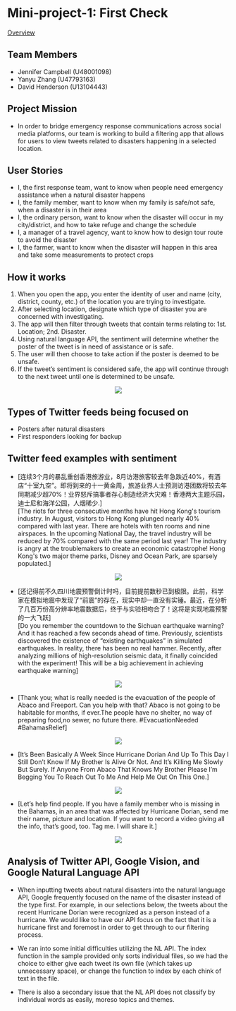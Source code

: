# Mini-project-1: First Check
<a href="https://docs.google.com/presentation/d/11-jlRNnnwyELKESdG6k7fvwvgQGAvKY6rJiQV4QFgRs/edit?usp=sharing">Overview</a>

## Team Members

- Jennifer Campbell (U48001098)
- Yanyu Zhang (U47793163)
- David Henderson (U13104443)

## Project Mission
- In order to bridge emergency response communications across social media platforms, our team is working to build a filtering app that allows for users to view tweets related to disasters happening in a selected location.


## User Stories

- I, the first response team, want to know when people need emergency assistance when a natural disaster happens
- I, the family member, want to know when my family is safe/not safe, when a disaster is in their area
- I, the ordinary person, want to know when the disaster will occur in my city/district, and how to take refuge and change the schedule
- I, a manager of a travel agency, want to know how to design tour route to avoid the disaster
- I, the farmer, want to know when the disaster will happen in this area and take some measurements to protect crops

## How it works

1. When you open the app, you enter the identity of user and name (city, district, county, etc.) of the location you are trying to investigate.
2. After selecting location, designate which type of disaster you are concerned with investigating.
3. The app will then filter through tweets that contain terms relating to: 1st. Location; 2nd. Disaster.
4. Using natural language API, the sentiment will determine whether the poster of the tweet is in need of assistance or is safe.
5. The user will then choose to take action if the poster is deemed to be unsafe.
6. If the tweet’s sentiment is considered safe, the app will continue through to the next tweet until one is determined to be unsafe.
<p align="center">
  <img src= "https://github.com/zhangyanyu0722/Mini-project-1/blob/jennifercampbell/flowchart.png">
</p>






## Types of Twitter feeds being focused on

- Posters after natural disasters
- First responders looking for backup

## Twitter feed examples with sentiment

- [连续3个月的暴乱重创香港旅游业，8月访港旅客较去年急跌近40%，有酒店“十室九空”。即将到来的十一黄金周，旅游业界人士预测访港团数将较去年同期减少超70%！业界怒斥搞事者存心制造经济大灾难！香港两大主题乐园，迪士尼和海洋公园，人烟稀少.]<br>[The riots for three consecutive months have hit Hong Kong's tourism industry. In August, visitors to Hong Kong plunged nearly 40% compared with last year. There are hotels with ten rooms and nine airspaces. In the upcoming National Day, the travel industry will be reduced by 70% compared with the same period last year! The industry is angry at the troublemakers to create an economic catastrophe! Hong Kong's two major theme parks, Disney and Ocean Park, are sparsely populated.]

<p align="center">
  <img src= "https://github.com/zhangyanyu0722/Mini-project-1/blob/master/picture/sentimentcomment1.png">
</p>

- [还记得前不久四川地震预警倒计时吗，目前提前数秒已到极限。此前，科学家在模拟地震中发现了“前震”的存在，现实中却一直没有实锤。最近，在分析了几百万份高分辨率地震数据后，终于与实验相吻合了！这将是实现地震预警的一大飞跃]<br>[Do you remember the countdown to the Sichuan earthquake warning? And it has reached a few seconds ahead of time. Previously, scientists discovered the existence of “existing earthquakes” in simulated earthquakes. In reality, there has been no real hammer. Recently, after analyzing millions of high-resolution seismic data, it finally coincided with the experiment! This will be a big achievement in achieving earthquake warning]

<p align="center">
  <img src= "https://github.com/zhangyanyu0722/Mini-project-1/blob/master/picture/sentimentcomment2.png">
</p>

- [Thank you; what is really needed is the evacuation of the people of Abaco and Freeport. Can you help with that? Abaco is not going to be habitable for months, if ever.The people have no shelter, no way of preparing food,no sewer, no future there. #EvacuationNeeded #BahamasRelief]

<p align="center">
  <img src= "https://github.com/zhangyanyu0722/Mini-project-1/blob/master/picture/sentimentcomment3.png">
</p>

- [It’s Been Basically A Week Since Hurricane Dorian And Up To This Day I Still Don’t Know If My Brother Is Alive Or Not. And It’s Killing Me Slowly But Surely. If Anyone From Abaco That Knows My Brother Please I’m Begging You To Reach Out To Me And Help Me Out On This One.]

<p align="center">
  <img src= "https://github.com/zhangyanyu0722/Mini-project-1/blob/master/picture/sentimentcomment4.png">
</p>

- [Let’s help find people. If you have a family member who is missing in the Bahamas, in an area that was affected by Hurricane Dorian, send me their name, picture and location. If you want to record a video giving all the info, that’s good, too. Tag me. I will share it.]

<p align="center">
  <img src= "https://github.com/zhangyanyu0722/Mini-project-1/blob/master/picture/sentimentcomment5.png">
</p>

## Analysis of Twitter API, Google Vision, and Google Natural Language API

- When inputting tweets about natural disasters into the natural language API, Google frequently focused on the name of the disaster instead of the type first. For example, in our selections below, the tweets about the recent Hurricane Dorian were recognized as a person instead of a hurricane. We would like to have our API focus on the fact that it is a hurricane first and foremost in order to get through to our filtering process.

- We ran into some initial difficulties utilizing the NL API. The index function in the sample provided only sorts individual files, so we had the choice to either give each tweet its own file (which takes up unnecessary space), or change the function to index by each chink of text in the file.

- There is also a secondary issue that the NL API does not classify by individual words as easily, moreso topics and themes.



